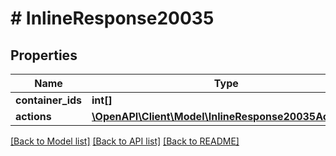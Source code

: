 # # InlineResponse20035

## Properties

Name | Type | Description | Notes
------------ | ------------- | ------------- | -------------
**container_ids** | **int[]** |  | [optional]
**actions** | [**\OpenAPI\Client\Model\InlineResponse20035Actions[]**](InlineResponse20035Actions.md) |  | [optional]

[[Back to Model list]](../../README.md#models) [[Back to API list]](../../README.md#endpoints) [[Back to README]](../../README.md)
